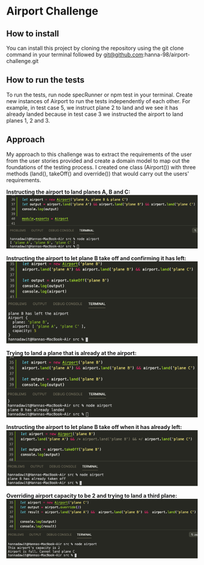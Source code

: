 Airport Challenge
=================

How to install
--------------
You can install this project by cloning the repository using the git clone command in your terminal followed by git@github.com:hanna-98/airport-challenge.git

How to run the tests
--------------------
To run the tests, run node specRunner or npm test in your terminal. Create new instances of Airport to run the tests independently of each other. For example, in test case 5, we instruct plane 2 to land and we see it has already landed because in test case 3 we instructed the airport to land planes 1, 2 and 3.

Approach
--------
My approach to this challenge was to extract the requirements of the user from the user stories provided and create a domain model to map out the foundations of the testing process. I created one class (Airport()) with three methods (land(), takeOff() and override()) that would carry out the users' requirements. 

**Instructing the airport to land planes A, B and C:**
![screenshot](screenshots/Screenshot%202021-03-21%20at%2009.52.14.png)


**Instructing the airport to let plane B take off and confirming it has left:**
![screenshot](screenshots/Screenshot%202021-03-21%20at%2009.58.02.png)


**Trying to land a plane that is already at the airport:**                        
![screenshot](screenshots/Screenshot%202021-03-21%20at%2009.58.51.png)


**Instructing the airport to let plane B take off when it has already left:**
![screenshot](screenshots/Screenshot%202021-03-21%20at%2010.00.30.png)


**Overriding airport capacity to be 2 and trying to land a third plane:**
![screenshot](screenshots/Screenshot%202021-03-21%20at%2010.04.35.png)
